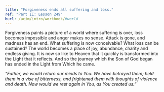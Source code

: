 ```yaml
---
title: "Forgiveness ends all suffering and loss."
ref: "Part II: Lesson 249"
burl: /acim/intro/workbook/#world
---
```


Forgiveness paints a picture of a world where suffering is over, loss
becomes impossible and anger makes no sense. Attack is gone, and madness
has an end. What suffering is now conceivable? What loss can be
sustained? The world becomes a place of joy, abundance, charity and
endless giving. It is now so like to Heaven that it quickly is
transformed into the Light that it reflects. And so the journey which
the Son of God began has ended in the Light from Which he came.

*“Father, we would return our minds to You. We have betrayed them; held
them in a vise of bitterness, and frightened them with thoughts of
violence and death. Now would we rest again in You, as You created us.”*

